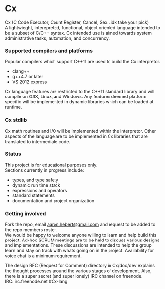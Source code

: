 Cx
==
Cx (C Code Executor, Count Register, Cancel, Sex...idk take your pick)<br>
A lightwieght, interepreted, functional, object oriented language intended to be a subset of C/C++ syntax. Cx intended use
is aimed towards system administrative tasks, automation, and concurrency.

### Supported compilers and platforms
Popular compilers which support C++11 are used to build the Cx interpretor.
* clang++
* g++4.7 or later
* VS 2012 express

Cx language features are restricted to the C++11 standard library and will compile on OSX, Linux, and Windows. Any 
features deemed platform specific will be implemented in dynamic libraries which can be loaded at runtime.

### Cx stdlib
Cx math routines and I/O will be implemented within the interpretor. Other aspects of the language are to be 
implemented in Cx libraries that are translated to intermediate code.

### Status
This project is for educational purposes only.<br>
Sections currently in progress include:
* types, and type safety
* dynamic run time stack
* expressions and operators
* standard statements
* documentation and project organization

### Getting involved
Fork the repo, email aaron.hebert@gmail.com and request to be added to the repo members roster.<br>
We would be happy to welcome anyone willing to learn and help build this project. Ad-hoc SCRUM meetings are to be held to
discuss various designs and implementations. These discussions are intended to help the group learn and stay on track with
whats going on in the project. Availability for voice chat is a minimum requirement.<br>

The design RFC (Request for Comment) directory in Cx/doc/dev explains the thought processes around the various stages of
development. Also, there is a super secret (and super lonely) IRC channel on freenode.<br>
IRC: irc.freenode.net #Cx-lang
